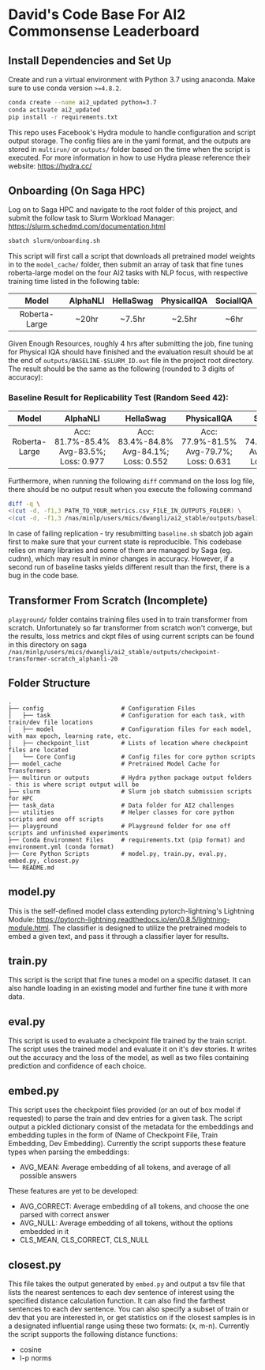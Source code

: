 # David's Code Base For AI2 Commonsense Leaderboard

## Install Dependencies and Set Up

Create and run a virtual environment with Python 3.7 using anaconda. Make sure to use conda version `>=4.8.2`.

```bash
conda create --name ai2_updated python=3.7
conda activate ai2_updated
pip install -r requirements.txt
```

This repo uses Facebook's Hydra module to handle configuration and script output storage. The config files are in the 
yaml format, and the outputs are stored in `multirun/` or `outputs/` folder based on the time when the script is 
executed. For more information in how to use Hydra please reference their website: https://hydra.cc/

## Onboarding (On Saga HPC)
Log on to Saga HPC and navigate to the root folder of this project, and submit the follow task to Slurm Workload
Manager: https://slurm.schedmd.com/documentation.html

```bash
sbatch slurm/onboarding.sh
```

This script will first call a script that downloads all pretrained model weights in to the `model_cache/` folder, then
submit an array of task that fine tunes roberta-large model on the four AI2 tasks with NLP focus, with 
respective training time listed in the following table:

|Model|AlphaNLI|HellaSwag|PhysicalIQA|SocialIQA|
|:---:|:---:|:---:|:---:|:---:| 
|Roberta-Large|~20hr|~7.5hr|~2.5hr|~6hr|


Given Enough Resources, roughly 4 hrs after submitting the job, fine tuning for Physical IQA should have finished and 
the evaluation result should be at the end of `outputs/BASELINE-$SLURM_ID.out` file in the project root directory. 
The result should be the same as the following (rounded to 3 digits of accuracy): 

### Baseline Result for Replicability Test (Random Seed 42):

|Model|AlphaNLI|HellaSwag|PhysicalIQA|SocialIQA|
|:---:|:---:|:---:|:---:|:---:| 
|Roberta-Large|Acc: 81.7%-85.4% Avg-83.5%; Loss: 0.977|Acc: 83.4%-84.8% Avg-84.1%; Loss: 0.552|Acc: 77.9%-81.5% Avg-79.7%; Loss: 0.631|Acc: 74.2%-77.9% Avg-76.0%; Loss: 0.961|

Furthermore, when running the following `diff` command on the loss log file, there should be no output result when you 
execute the following command

```bash
diff -q \
<(cut -d, -f1,3 PATH_TO_YOUR_metrics.csv_FILE_IN_OUTPUTS_FOLDER) \
<(cut -d, -f1,3 /nas/minlp/users/mics/dwangli/ai2_stable/outputs/baseline-ai2-roberta-large/roberta-large-[TASK_NAME]-s42/[TASK_NAME]/version_0/metrics.csv)
```

In case of failing replication - try resubmitting `baseline.sh` sbatch job again first to make sure that your current
state is reproducible. This codebase relies on many libraries and some of them are managed by Saga (eg. cudnn), which 
may result in minor changes in accuracy. However, if a second run of baseline tasks yields different result than the
first, there is a bug in the code base.

## Transformer From Scratch (Incomplete)
`playground/` folder contains training files used in to train transformer from scratch. Unfortunately so far transformer
from scratch won't converge, but the results, loss metrics and  ckpt files of using current scripts can be found in
this directory on saga `/nas/minlp/users/mics/dwangli/ai2_stable/outputs/checkpoint-transformer-scratch_alphanli-20`

## Folder Structure
    .
    ├── config                      # Configuration Files
    │   ├── task                    # Configuration for each task, with train/dev file locations
    │   ├── model                   # Configuration files for each model, with max epoch, learning rate, etc.
    │   ├── checkpoint_list         # Lists of location where checkpoint files are located
    │   └── Core Config             # Config files for core python scripts
    ├── model_cache                 # Pretrained Model Cache for Transformers 
    ├── multirun or outputs         # Hydra python package output folders - this is where script output will be
    ├── slurm                       # Slurm job sbatch submission scripts for HPC
    ├── task_data                   # Data folder for AI2 challenges
    ├── utilities                   # Helper classes for core python scripts and one off scripts
    ├── playground                  # Playground folder for one off scripts and unfinished experiments
    ├── Conda Environment Files     # requirements.txt (pip format) and environment.yml (conda format)
    ├── Core Python Scripts         # model.py, train.py, eval.py, embed.py, closest.py
    └── README.md

## model.py

This is the self-defined model class extending pytorch-lightning's Lightning Module: 
https://pytorch-lightning.readthedocs.io/en/0.8.5/lightning-module.html. The classifier is designed to 
utilize the pretrained models to embed a given text, and pass it through a classifier layer for results.

## train.py

This script is the script that fine tunes a model on a specific dataset. It can also handle loading in an existing 
model and further fine tune it with more data. 

## eval.py

This script is used to evaluate a checkpoint file trained by the train script. The script uses the trained model and
evaluate it on it's dev stories. It writes out the accuracy and the loss of the model, as well as two files containing
prediction and confidence of each choice.

## embed.py

This script uses the checkpoint files provided (or an out of box model if requested) to parse the train and dev entries 
for a given task. The script output a pickled dictionary consist of the metadata for the embeddings and embedding 
tuples in the form of (Name of Checkpoint File, Train Embedding, Dev Embedding). Currently the script 
supports these feature types when parsing the embeddings:
- AVG_MEAN: Average embedding of all tokens, and average of all possible answers

These features are yet to be developed:
- AVG_CORRECT: Average embedding of all tokens, and choose the one parsed with correct answer
- AVG_NULL: Average embedding of all tokens, without the options embedded in it
- CLS_MEAN, CLS_CORRECT, CLS_NULL

## closest.py

This file takes the output generated by `embed.py` and output a tsv file that lists the nearest sentences to each dev
sentence of interest using the specified distance calculation function. It can also find the farthest sentences to 
each dev sentence. You can also specify a subset of train or dev that you are interested in, or get statistics on if 
the closest samples is in a designated influential range using these two formats: (x, m-n). 
Currently the script supports the following distance functions:
- cosine
- l-p norms